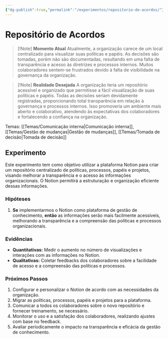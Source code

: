 ```yaml
---
{"dg-publish":true,"permalink":"/experimentos/repositorio-de-acordos/"}
---
```


# Repositório de Acordos

> [!Note] **Momento Atual** 
> Atualmente, a organização carece de um local centralizado para visualizar suas políticas e papéis. As decisões são tomadas, porém não são documentadas, resultando em uma falta de transparência e acesso às diretrizes e processos internos. Muitos colaboradores sentem-se frustrados devido à falta de visibilidade na governança da organização.

> [!Note] **Realidade Desejada** 
> A organização teria um repositório acessível e organizado que permitisse a fácil visualização de suas políticas e papéis. Todas as decisões seriam devidamente registradas, proporcionando total transparência em relação à governança e processos internos. Isso promoveria um ambiente mais aberto e colaborativo, atendendo às expectativas dos colaboradores e fortalecendo a confiança na organização.

Temas: [[Temas/Comunicação interna\|Comunicação interna]], [[Temas/Gestão de mudanças\|Gestão de mudanças]], [[Temas/Tomada de decisão\|Tomada de decisão]]
## Experimento

Este experimento tem como objetivo utilizar a plataforma Notion para criar um repositório centralizado de políticas, processos, papéis e projetos, visando melhorar a transparência e o acesso às informações organizacionais. O Notion permitirá a estruturação e organização eficiente dessas informações.
### Hipóteses
1. **Se** implementarmos o Notion como plataforma de gestão de conhecimento, **então** as informações serão mais facilmente acessíveis, melhorando a transparência e a compreensão das políticas e processos organizacionais.
### Evidências
- **Quantitativas:** Medir o aumento no número de visualizações e interações com as informações no Notion.
- **Qualitativas:** Coletar feedbacks dos colaboradores sobre a facilidade de acesso e a compreensão das políticas e processos.
### Próximos Passos
1. Configurar e personalizar o Notion de acordo com as necessidades da organização.
2. Migrar as políticas, processos, papéis e projetos para a plataforma.
3. Comunicar a todos os colaboradores sobre o novo repositório e fornecer treinamento, se necessário.
4. Monitorar o uso e a satisfação dos colaboradores, realizando ajustes com base no feedback.
5. Avaliar periodicamente o impacto na transparência e eficácia da gestão de conhecimento.